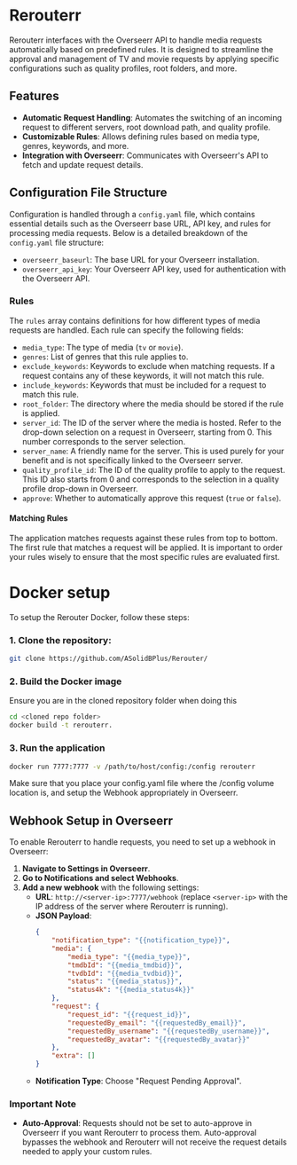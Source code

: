 # Rerouterr

Rerouterr interfaces with the Overseerr API to handle media requests automatically based on predefined rules. It is designed to streamline the approval and management of TV and movie requests by applying specific configurations such as quality profiles, root folders, and more.

## Features

- **Automatic Request Handling**: Automates the switching of an incoming request to different servers, root download path, and quality profile.
- **Customizable Rules**: Allows defining rules based on media type, genres, keywords, and more.
- **Integration with Overseerr**: Communicates with Overseerr's API to fetch and update request details.

## Configuration File Structure

Configuration is handled through a `config.yaml` file, which contains essential details such as the Overseerr base URL, API key, and rules for processing media requests. Below is a detailed breakdown of the `config.yaml` file structure:

- `overseerr_baseurl`: The base URL for your Overseerr installation.
- `overseerr_api_key`: Your Overseerr API key, used for authentication with the Overseerr API.

### Rules

The `rules` array contains definitions for how different types of media requests are handled. Each rule can specify the following fields:

- `media_type`: The type of media (`tv` or `movie`).
- `genres`: List of genres that this rule applies to.
- `exclude_keywords`: Keywords to exclude when matching requests. If a request contains any of these keywords, it will not match this rule.
- `include_keywords`: Keywords that must be included for a request to match this rule.
- `root_folder`: The directory where the media should be stored if the rule is applied.
- `server_id`: The ID of the server where the media is hosted. Refer to the drop-down selection on a request in Overseerr, starting from 0. This number corresponds to the server selection.
- `server_name`: A friendly name for the server. This is used purely for your benefit and is not specifically linked to the Overseerr server.
- `quality_profile_id`: The ID of the quality profile to apply to the request. This ID also starts from 0 and corresponds to the selection in a quality profile drop-down in Overseerr.
- `approve`: Whether to automatically approve this request (`true` or `false`).

#### Matching Rules

The application matches requests against these rules from top to bottom. The first rule that matches a request will be applied. It is important to order your rules wisely to ensure that the most specific rules are evaluated first.

# Docker setup

To setup the Rerouter Docker, follow these steps:

### 1. Clone the repository:
```bash
git clone https://github.com/ASolidBPlus/Rerouter/
```

### 2. Build the Docker image
Ensure you are in the cloned repository folder when doing this
```bash
cd <cloned repo folder>
docker build -t rerouterr.
```

### 3. Run the application
```bash
docker run 7777:7777 -v /path/to/host/config:/config rerouterr
```
Make sure that you place your config.yaml file where the /config volume location is, and setup the Webhook appropriately in Overseerr.

## Webhook Setup in Overseerr

To enable Rerouterr to handle requests, you need to set up a webhook in Overseerr:

1. **Navigate to Settings in Overseerr**.
2. **Go to Notifications and select Webhooks**.
3. **Add a new webhook** with the following settings:
   - **URL**: `http://<server-ip>:7777/webhook` (replace `<server-ip>` with the IP address of the server where Rerouterr is running).
   - **JSON Payload**:
     ```json
     {
         "notification_type": "{{notification_type}}",
         "media": {
             "media_type": "{{media_type}}",
             "tmdbId": "{{media_tmdbid}}",
             "tvdbId": "{{media_tvdbid}}",
             "status": "{{media_status}}",
             "status4k": "{{media_status4k}}"
         },
         "request": {
             "request_id": "{{request_id}}",
             "requestedBy_email": "{{requestedBy_email}}",
             "requestedBy_username": "{{requestedBy_username}}",
             "requestedBy_avatar": "{{requestedBy_avatar}}"
         },
         "extra": []
     }
     ```
   - **Notification Type**: Choose "Request Pending Approval".

### Important Note

- **Auto-Approval**: Requests should not be set to auto-approve in Overseerr if you want Rerouterr to process them. Auto-approval bypasses the webhook and Rerouterr will not receive the request details needed to apply your custom rules.
